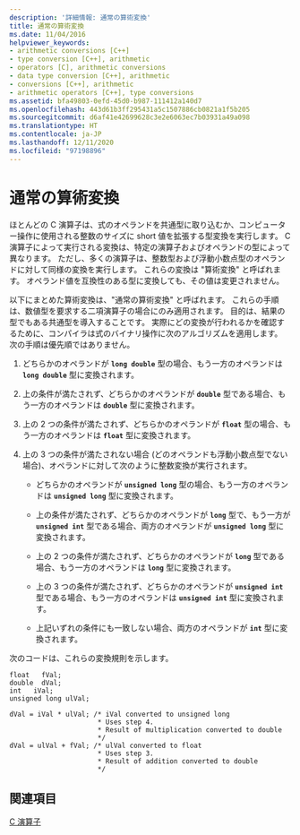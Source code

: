 ```yaml
---
description: '詳細情報: 通常の算術変換'
title: 通常の算術変換
ms.date: 11/04/2016
helpviewer_keywords:
- arithmetic conversions [C++]
- type conversion [C++], arithmetic
- operators [C], arithmetic conversions
- data type conversion [C++], arithmetic
- conversions [C++], arithmetic
- arithmetic operators [C++], type conversions
ms.assetid: bfa49803-0efd-45d0-b987-111412a140d7
ms.openlocfilehash: 443d61b3ff295431a5c1507886cb0821a1f5b205
ms.sourcegitcommit: d6af41e42699628c3e2e6063ec7b03931a49a098
ms.translationtype: HT
ms.contentlocale: ja-JP
ms.lasthandoff: 12/11/2020
ms.locfileid: "97198896"
---
```

# <a name="usual-arithmetic-conversions"></a>通常の算術変換

ほとんどの C 演算子は、式のオペランドを共通型に取り込むか、コンピューター操作に使用される整数のサイズに short 値を拡張する型変換を実行します。 C 演算子によって実行される変換は、特定の演算子およびオペランドの型によって異なります。 ただし、多くの演算子は、整数型および浮動小数点型のオペランドに対して同様の変換を実行します。 これらの変換は "算術変換" と呼ばれます。 オペランド値を互換性のある型に変換しても、その値は変更されません。

以下にまとめた算術変換は、"通常の算術変換" と呼ばれます。 これらの手順は、数値型を要求する二項演算子の場合にのみ適用されます。 目的は、結果の型でもある共通型を導入することです。 実際にどの変換が行われるかを確認するために、コンパイラは式のバイナリ操作に次のアルゴリズムを適用します。 次の手順は優先順ではありません。

1. どちらかのオペランドが **`long double`** 型の場合、もう一方のオペランドは **`long double`** 型に変換されます。

1. 上の条件が満たされず、どちらかのオペランドが **`double`** 型である場合、もう一方のオペランドは **`double`** 型に変換されます。

1. 上の 2 つの条件が満たされず、どちらかのオペランドが **`float`** 型の場合、もう一方のオペランドは **`float`** 型に変換されます。

1. 上の 3 つの条件が満たされない場合 (どのオペランドも浮動小数点型でない場合)、オペランドに対して次のように整数変換が実行されます。

   - どちらかのオペランドが **`unsigned long`** 型の場合、もう一方のオペランドは **`unsigned long`** 型に変換されます。

   - 上の条件が満たされず、どちらかのオペランドが **`long`** 型で、もう一方が **`unsigned int`** 型である場合、両方のオペランドが **`unsigned long`** 型に変換されます。

   - 上の 2 つの条件が満たされず、どちらかのオペランドが **`long`** 型である場合、もう一方のオペランドは **`long`** 型に変換されます。

   - 上の 3 つの条件が満たされず、どちらかのオペランドが **`unsigned int`** 型である場合、もう一方のオペランドは **`unsigned int`** 型に変換されます。

   - 上記いずれの条件にも一致しない場合、両方のオペランドが **`int`** 型に変換されます。

次のコードは、これらの変換規則を示します。

```
float   fVal;
double  dVal;
int   iVal;
unsigned long ulVal;

dVal = iVal * ulVal; /* iVal converted to unsigned long
                      * Uses step 4.
                      * Result of multiplication converted to double
                      */
dVal = ulVal + fVal; /* ulVal converted to float
                      * Uses step 3.
                      * Result of addition converted to double
                      */
```

## <a name="see-also"></a>関連項目

[C 演算子](../c-language/c-operators.md)
